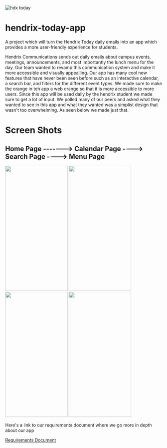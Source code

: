 ![hdx today](https://user-images.githubusercontent.com/77701303/206945364-dc98f3c6-b86c-47ca-aa05-da5fd1c754a5.png)

# hendrix-today-app 

A project which will turn the Hendrix Today daily emails into an app which provides a more user-friendly experience for students.

Hendrix Communications sends out daily emails about campus events, meetings, announcements, and most importantly the lunch menu for the day. Our team wanted to revamp this communication system and make it more accessible and visually appealling. Our app has many cool new features that have never been seen before such as an interactive calendar, a search bar, and filters for the different event types. We made sure to make the orange in teh app a web orange so that it is more accessible to more users. Since this app will be used daily by the hendrix student we made sure to get a lot of input. We polled many of our peers and asked what they wanted to see in this app and what they wanted was a simplist design that wasn't too overwhelming. As seen below we made just that.

# Screen Shots



##  Home Page    -------> Calendar Page  ----> Search Page ----> Menu Page
<img src="https://user-images.githubusercontent.com/77701303/207127063-5d2963d9-782a-4ce6-97a1-7fb6580b5616.jpg" width="200" height="400"/> <img src="https://user-images.githubusercontent.com/77701303/207127142-97561ba0-f5eb-4d51-84cd-ccc022981961.jpg" width="200" height="400"/> <img src="https://user-images.githubusercontent.com/77701303/207127242-5006818e-f125-4ecb-8341-ea8ab64c96e0.jpg" width="200" height="400"/> <img src="https://user-images.githubusercontent.com/77701303/206943192-73326c9d-5efd-487b-bf9e-ce7fc94821ee.jpg" width="200" height="400"/>

Here's a link to our requirements document where we go more in depth about our app 

[Requirements Document](https://docs.google.com/document/d/1aFrtJZu5sKYgvZ6Ae7Dmc6X690QL6kGVvmR6PN8UGgw/edit?usp=sharing)










